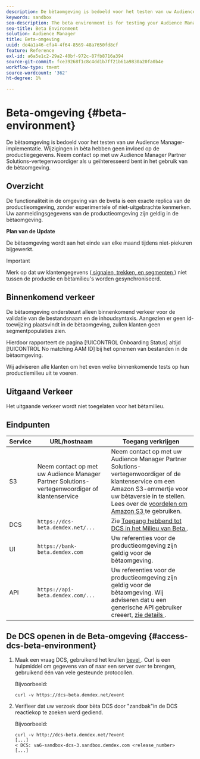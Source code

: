 ```yaml
---
description: De bètaomgeving is bedoeld voor het testen van uw Audience Manager-implementatie. Wijzigingen in bèta hebben geen invloed op de productiegegevens. Neem contact op met uw Audience Manager Partner Solutions-vertegenwoordiger als u geïnteresseerd bent in het gebruik van de bètaomgeving.
keywords: sandbox
seo-description: The beta environment is for testing your Audience Manager implementation. Changes made in beta do not affect production data. Contact your Audience Manager Partner Solutions representative if you're interested in using the beta environment.
seo-title: Beta Environment
solution: Audience Manager
title: Beta-omgeving
uuid: de4a1a46-cfa4-4f64-8569-48a7650fd8cf
feature: Reference
exl-id: a6a5e1c2-29a2-40bf-972c-87fb8716a394
source-git-commit: fce39268f1c8c4dd1b7ff21b61a9830a20fa0b4e
workflow-type: tm+mt
source-wordcount: '362'
ht-degree: 1%

---
```


# Beta-omgeving {#beta-environment}

De bètaomgeving is bedoeld voor het testen van uw Audience Manager-implementatie. Wijzigingen in bèta hebben geen invloed op de productiegegevens. Neem contact op met uw Audience Manager Partner Solutions-vertegenwoordiger als u geïnteresseerd bent in het gebruik van de bètaomgeving.

## Overzicht

De functionaliteit in de omgeving van de bveta is een exacte replica van de productieomgeving, zonder experimentele of niet-uitgebrachte kenmerken. Uw aanmeldingsgegevens van de productieomgeving zijn geldig in de bètaomgeving.

**Plan van de Update**

De bètaomgeving wordt aan het einde van elke maand tijdens niet-piekuren bijgewerkt.

>[!IMPORTANT]
>
>Merk op dat uw klantengegevens ([ signalen, trekken, en segmenten ](https://experienceleague.adobe.com/docs/audience-manager/user-guide/reference/signal-trait-segment.html?lang=nl-NL)) niet tussen de productie en bètamilieu&#39;s worden gesynchroniseerd.

## Binnenkomend verkeer

De bètaomgeving ondersteunt alleen binnenkomend verkeer voor de validatie van de bestandsnaam en de inhoudsyntaxis. Aangezien er geen id-toewijzing plaatsvindt in de bètaomgeving, zullen klanten geen segmentpopulaties zien.

Hierdoor rapporteert de pagina [!UICONTROL Onboarding Status] altijd [!UICONTROL No matching AAM ID] bij het opnemen van bestanden in de bètaomgeving.

Wij adviseren alle klanten om het even welke binnenkomende tests op hun productiemilieu uit te voeren.

## Uitgaand Verkeer

Het uitgaande verkeer wordt niet toegelaten voor het bètamilieu.

## Eindpunten

| Service | URL/hostnaam | Toegang verkrijgen |
|--- |--- | --- |
| S3 | Neem contact op met uw Audience Manager Partner Solutions-vertegenwoordiger of klantenservice | Neem contact op met uw Audience Manager Partner Solutions-vertegenwoordiger of de klantenservice om een Amazon S3-emmertje voor uw bètaversie in te stellen. Lees over de [ voordelen om Amazon S3 ](../reference/amazon-s3.md) te gebruiken. |
| DCS | `https://dcs-beta.demdex.net/...` | Zie [ Toegang hebbend tot DCS in het Milieu van Beta ](../reference/beta-environment.md#access-dcs-beta-environment). |
| UI | `https://bank-beta.demdex.com` | Uw referenties voor de productieomgeving zijn geldig voor de bètaomgeving. |
| API | `https://api-beta.demdex.com/...` | Uw referenties voor de productieomgeving zijn geldig voor de bètaomgeving. Wij adviseren dat u een generische API gebruiker creeert, [ zie details ](../api/rest-api-main/aam-api-getting-started.md#requirements). |

## De DCS openen in de Beta-omgeving {#access-dcs-beta-environment}

1. Maak een vraag DCS, gebruikend het krullen [ bevel ](https://curl.haxx.se/docs/manpage.html). Curl is een hulpmiddel om gegevens van of naar een server over te brengen, gebruikend één van vele gesteunde protocollen.

   Bijvoorbeeld:

   `curl -v https://dcs-beta.demdex.net/event`

1. Verifieer dat uw verzoek door bèta DCS door &quot;zandbak&quot;in de DCS reactiekop te zoeken werd gediend.

   Bijvoorbeeld:

   ```
   curl -v http://dcs-beta.demdex.net/?event
   [...]
   < DCS: va6-sandbox-dcs-3.sandbox.demdex.com <release_number>
   [...]
   ```

<!--

1. Determine the load balancer's endpoint IP addresses.

   Run the `dig`  [command](https://en.wikipedia.org/wiki/Dig_(command)) to determine the IP address of the nearest load balancer. The `dig` command queries the Domain Name System and returns the name and IP addresses of the [!DNL Audience Manager] [!UICONTROL Data Collection Servers (DCS)].

   ```
   dig dcs-beta.demdex.net
   ...
   dcs-sandbox-1754093861.us-east-1.elb.amazonaws.com. 60 IN A 52.87.15.51
   dcs-sandbox-1754093861.us-east-1.elb.amazonaws.com. 60 IN A 50.16.150.8
   dcs-sandbox-1754093861.us-east-1.elb.amazonaws.com. 60 IN A 52.2.228.100
   ```

2. Using one of the addresses in the above table, add a static DNS entry in the [!DNL /etc/hosts] file.

   On Windows, modify [!DNL c:\WINDOWS\system32\drivers\etc\hosts].

   For example:

   [!DNL 52.87.15.51 *`samplepartner`*.demdex.net]

   >[!NOTE]
   >
   >The addresses change occasionally, so you must keep your [!DNL /etc/hosts] file up to date.

   Additionally, if you need to set up ID synchronization, you must add a similar entry for [!DNL dpm.demdex.net.]

   [!DNL 52.87.15.51 dpm.demdex.net]. 

3. Make a DCS call, using the `curl` [command](https://curl.haxx.se/docs/manpage.html). Curl is a tool to transfer data from or to a server, using one of many supported protocols.

   For example:

   [!DNL https://<domain>/event?product=camera] 

4. Verify that your request was served by the beta DCS by looking for "sandbox" in the DCS response header.

   For example:

   ```
   curl -v https://dcs-beta.demdex.net/?event
   [...]
   < DCS: va6-sandbox-dcs-3.sandbox.demdex.com <release_number>
   [...]
   ```

   -->
